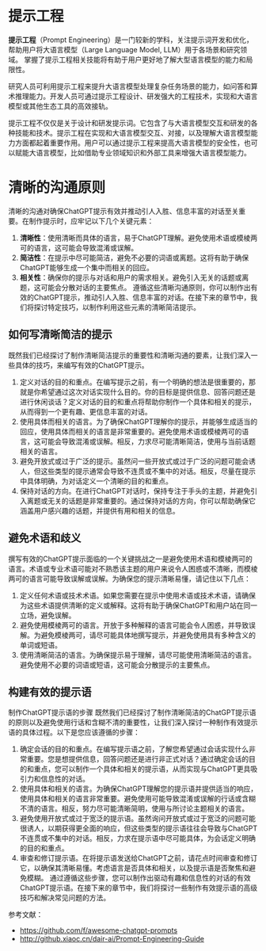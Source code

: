 # 提示工程

**提示工程**（Prompt Engineering）是一门较新的学科，关注提示词开发和优化，帮助用户将大语言模型（Large Language Model, LLM）用于各场景和研究领域。 掌握了提示工程相关技能将有助于用户更好地了解大型语言模型的能力和局限性。

研究人员可利用提示工程来提升大语言模型处理复杂任务场景的能力，如问答和算术推理能力。开发人员可通过提示工程设计、研发强大的工程技术，实现和大语言模型或其他生态工具的高效接轨。

提示工程不仅仅是关于设计和研发提示词。它包含了与大语言模型交互和研发的各种技能和技术。提示工程在实现和大语言模型交互、对接，以及理解大语言模型能力方面都起着重要作用。用户可以通过提示工程来提高大语言模型的安全性，也可以赋能大语言模型，比如借助专业领域知识和外部工具来增强大语言模型能力。

# 清晰的沟通原则
清晰的沟通对确保ChatGPT提示有效并推动引人入胜、信息丰富的对话至关重要。在制作提示时，应牢记以下几个关键元素：
1. **清晰性**：使用清晰而具体的语言，易于ChatGPT理解。避免使用术语或模棱两可的语言，这可能会导致混淆或误解。
2. **简洁性**：在提示中尽可能简洁，避免不必要的词语或离题。这将有助于确保ChatGPT能够生成一个集中而相关的回应。
3. **相关性**：确保你的提示与对话和用户的需求相关。避免引入无关的话题或离题，这可能会分散对话的主要焦点。
遵循这些清晰沟通原则，你可以制作出有效的ChatGPT提示，推动引人入胜、信息丰富的对话。在接下来的章节中，我们将探讨特定技巧，以制作利用这些元素的清晰简洁提示。

## 如何写清晰简洁的提示
既然我们已经探讨了制作清晰简洁提示的重要性和清晰沟通的要素，让我们深入一些具体的技巧，来编写有效的ChatGPT提示。

1. 定义对话的目的和重点。在编写提示之前，有一个明确的想法是很重要的，那就是你希望通过这次对话实现什么目的。你的目标是提供信息、回答问题还是进行休闲谈话？定义对话的目的和重点将帮助你制作一个具体和相关的提示，从而得到一个更有趣、更信息丰富的对话。
2. 使用具体而相关的语言。为了确保ChatGPT理解你的提示，并能够生成适当的回应，使用具体而相关的语言是非常重要的。避免使用术语或模棱两可的语言，这可能会导致混淆或误解。相反，力求尽可能清晰简洁，使用与当前话题相关的语言。
3. 避免开放式或过于广泛的提示。虽然问一些开放式或过于广泛的问题可能会诱人，但这些类型的提示通常会导致不连贯或不集中的对话。相反，尽量在提示中具体明确，为对话定义一个清晰的目的和重点。
4. 保持对话的方向。在进行ChatGPT对话时，保持专注于手头的主题，并避免引入离题或无关的话题是非常重要的。通过保持对话的方向，你可以帮助确保它涵盖用户感兴趣的话题，并提供有用和相关的信息。

## 避免术语和歧义
撰写有效的ChatGPT提示面临的一个关键挑战之一是避免使用术语和模棱两可的语言。术语或专业术语可能对不熟悉该主题的用户来说令人困惑或不清晰，而模棱两可的语言可能导致误解或误解。为确保您的提示清晰易懂，请记住以下几点：
1. 定义任何术语或技术术语。如果您需要在提示中使用术语或技术术语，请确保为这些术语提供清晰的定义或解释。这将有助于确保ChatGPT和用户站在同一立场，避免误解。
2. 避免使用模棱两可的语言。开放于多种解释的语言可能会令人困惑，并导致误解。为避免模棱两可，请尽可能具体地撰写提示，并避免使用具有多种含义的单词或短语。
3. 使用清晰简洁的语言。为确保提示易于理解，请尽可能使用清晰简洁的语言。避免使用不必要的词语或短语，这可能会分散提示的主要焦点。

## 构建有效的提示语
制作ChatGPT提示语的步骤
既然我们已经探讨了制作清晰简洁的ChatGPT提示语的原则以及避免使用行话和含糊不清的重要性，让我们深入探讨一种制作有效提示语的具体过程。以下是您应该遵循的步骤：
1. 确定会话的目的和重点。在编写提示语之前，了解您希望通过会话实现什么非常重要。您是想提供信息，回答问题还是进行非正式对话？通过确定会话的目的和重点，您可以制作一个具体和相关的提示语，从而实现与ChatGPT更具吸引力和信息性的对话。
2. 使用具体和相关的语言。为确保ChatGPT理解您的提示语并提供适当的响应，使用具体和相关的语言非常重要。避免使用可能导致混淆或误解的行话或含糊不清的语言。相反，努力尽可能清晰简明，使用与所讨论主题相关的语言。
3. 避免使用开放式或过于宽泛的提示语。虽然询问开放式或过于宽泛的问题可能很诱人，以期获得更全面的响应，但这些类型的提示语往往会导致与ChatGPT不连贯或不集中的对话。相反，力求在提示语中尽可能具体，为会话定义明确的目的和重点。
4. 审查和修订提示语。在将提示语发送给ChatGPT之前，请花点时间审查和修订它，以确保其清晰易懂。考虑语言是否具体和相关，以及提示语是否聚焦和避免模糊。
通过遵循这些步骤，您可以制作出驱动有趣和信息性的对话的有效ChatGPT提示语。在接下来的章节中，我们将探讨一些制作有效提示语的高级技巧和解决常见问题的方法。


参考文献：
* https://github.com/f/awesome-chatgpt-prompts
* http://github.xiaoc.cn/dair-ai/Prompt-Engineering-Guide
